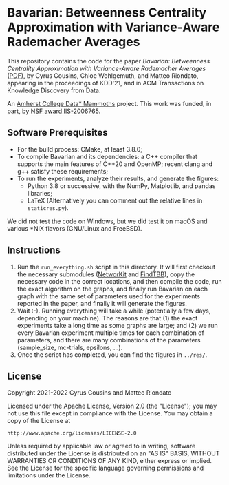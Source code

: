 # Bavarian: Betweenness Centrality Approximation with Variance-Aware Rademacher Averages

This repository contains the code for the paper *Bavarian: Betweenness
Centrality Approximation with Variance-Aware Rademacher Averages*
([PDF](CousinsEtAl-Bavarian-TKDD23.pdf)), by Cyrus Cousins, Chloe Wohlgemuth,
and Matteo Riondato, appearing in the proceedings of KDD'21, and in ACM
Transactions on Knowledge Discovery from Data.

An [Amherst College Data* Mammoths](https://acdmammoths.github.io) project. This
work was funded, in part, by [NSF award
IIS-2006765](https://www.nsf.gov/awardsearch/showAward?AWD_ID=2006765&HistoricalAwards=false).

## Software Prerequisites

* For the build process: CMake, at least 3.8.0;
* To compile Bavarian and its dependencies: a C++ compiler that supports the
    main features of C++20 and OpenMP; recent clang and g++ satisfy these
    requirements;
* To run the experiments, analyze their results, and generate the figures:
    - Python 3.8 or successive, with the NumPy, Matplotlib, and pandas libraries;
    - LaTeX (Alternatively you can comment out the relative lines in
      `staticres.py`).

We did not test the code on Windows, but we did test it on macOS and various
*NIX flavors (GNU/Linux and FreeBSD).

## Instructions

1. Run the `run_everything.sh` script in this directory. It will first checkout
   the necessary submodules ([NetworKit](https://github.com/networkit/networkit)
   and [FindTBB](https://github.com/justusc/FindTBB)), copy the necessary code
   in the correct locations, and then compile the code, run the exact algorithm
   on the graphs, and finally run Bavarian on each graph with the same set of
   parameters used for the experiments reported in the paper, and finally it
   will generate the figures.
2. Wait :-). Running everything will take a while (potentially a few days,
   depending on your machine). The reasons are that (1) the exact experiments
   take a long time as some graphs are large; and (2) we run every Bavarian
   experiment multiple times for each combination of parameters, and there are
   many combinations of the parameters (sample_size, mc-trials, epsilons, …).
3. Once the script has completed, you can find the figures in `../res/`.

## License

Copyright 2021-2022 Cyrus Cousins and Matteo Riondato

Licensed under the Apache License, Version 2.0 (the "License");
you may not use this file except in compliance with the License.
You may obtain a copy of the License at

    http://www.apache.org/licenses/LICENSE-2.0

Unless required by applicable law or agreed to in writing, software distributed
under the License is distributed on an "AS IS" BASIS, WITHOUT WARRANTIES OR
CONDITIONS OF ANY KIND, either express or implied. See the License for the
specific language governing permissions and limitations under the License.

